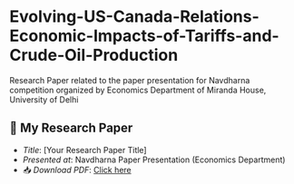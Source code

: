# Evolving-US-Canada-Relations-Economic-Impacts-of-Tariffs-and-Crude-Oil-Production
Research Paper related to the paper presentation for Navdharna competition organized by Economics Department of Miranda House, University of Delhi
## 📄 My Research Paper  
- *Title*: [Your Research Paper Title]  
- *Presented at*: Navdharna Paper Presentation (Economics Department)  
- 📥 *Download PDF*: [Click here](PASTE_YOUR_PDF_LINK_HERE)
